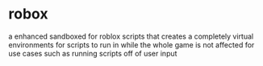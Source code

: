 # robox
a enhanced sandboxed for roblox scripts that creates a completely virtual environments for scripts to run in while the whole game is not affected for use cases such as running scripts off of user input
